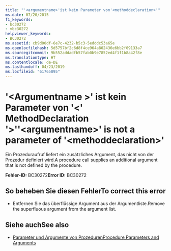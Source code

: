 ```yaml
---
title: "'<argumentname>'ist kein Parameter von'<methoddeclaration>'"
ms.date: 07/20/2015
f1_keywords:
- bc30272
- vbc30272
helpviewer_keywords:
- BC30272
ms.assetid: cb9d00df-6e7c-4232-b5c3-5edddc53a65e
ms.openlocfilehash: 5d5757bf2c6d8f4ce964a802436e6bb2f09133a7
ms.sourcegitcommit: 9b552addadfb57fab0b9e7852ed4f1f1b8a42f8e
ms.translationtype: HT
ms.contentlocale: de-DE
ms.lasthandoff: 04/23/2019
ms.locfileid: "61765895"
---
```

# <a name="argumentname-is-not-a-parameter-of-methoddeclaration"></a><span data-ttu-id="dd81d-102">'\<Argumentname >' ist kein Parameter von '\<' MethodDeclaration '>'</span><span class="sxs-lookup"><span data-stu-id="dd81d-102">'\<argumentname>' is not a parameter of '\<methoddeclaration>'</span></span>
<span data-ttu-id="dd81d-103">Ein Prozeduraufruf liefert ein zusätzliches Argument, das nicht von der Prozedur definiert wird.</span><span class="sxs-lookup"><span data-stu-id="dd81d-103">A procedure call supplies an additional argument that is not defined by the procedure.</span></span>  
  
 <span data-ttu-id="dd81d-104">**Fehler-ID:** BC30272</span><span class="sxs-lookup"><span data-stu-id="dd81d-104">**Error ID:** BC30272</span></span>  
  
## <a name="to-correct-this-error"></a><span data-ttu-id="dd81d-105">So beheben Sie diesen Fehler</span><span class="sxs-lookup"><span data-stu-id="dd81d-105">To correct this error</span></span>  
  
- <span data-ttu-id="dd81d-106">Entfernen Sie das überflüssige Argument aus der Argumentliste.</span><span class="sxs-lookup"><span data-stu-id="dd81d-106">Remove the superfluous argument from the argument list.</span></span>  
  
## <a name="see-also"></a><span data-ttu-id="dd81d-107">Siehe auch</span><span class="sxs-lookup"><span data-stu-id="dd81d-107">See also</span></span>

- [<span data-ttu-id="dd81d-108">Parameter und Argumente von Prozeduren</span><span class="sxs-lookup"><span data-stu-id="dd81d-108">Procedure Parameters and Arguments</span></span>](../../visual-basic/programming-guide/language-features/procedures/procedure-parameters-and-arguments.md)
